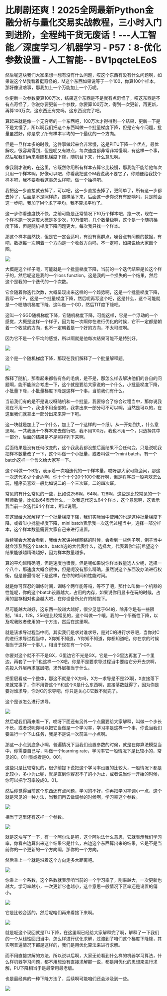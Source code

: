# 比刷剧还爽！2025全网最新Python金融分析与量化交易实战教程，三小时入门到进阶，全程纯干货无废话！---人工智能／深度学习／机器学习 - P57：8-优化参数设置 - 人工智能- - BV1pqcteLEoS

然后呢这块我们大家来想一想有没有什么问题，哎这个东西有没有什么问题啊，如果说这个M我看着挺奇怪的，M这个东西如果说等于一个100，你算100个样本，那好像没啥事，那我加上一个万能加上一个万呢。

你更新一次参数要算100万次，结果这个东西是不是就有点奇怪了，哎这东西是不有点奇怪了，你说你要更新一个参数，你要算100万次，得到一次更新，再更新，再算100万次，这东西还有完吗，这东西没完了吧。

算起来就是像一个无穷尽的一个东西吧，100万次才得得到一个结果，更新一下是不是太慢了，所以啊我们把这个东西叫做一个批量梯度下降，但是它有个问题，批量虽然好，你是求了所有样本平均的一个最优的一个方向。

但是一旦样本多的时候，这件事做起来会非常慢，这是PITU下降一个优点，最优解哎，很容易得到，但是呢又有缺点，每次速度都非常非常慢啊，有这样一个事，然后呢我们再来看随机梯度下降，随机替下来，什么意思啊。

像我刚才说的，在这里，它既然你用所有样本去算它比较慢，那我能不能给他每次只用一个样本啊，好像可以吧，你看我把这个M我说我不要它了，你随便给我找个样本吧，我不要看看这事怎么样吧，做一个抽样吧。

我把这一步直接就去掉了，可以吧，这一步直接去掉了，更简单了，所有这一步都去掉了，后面是不是照样练，照样落下来，后面这一步你说有有影响吗，只是前面这一步吧，我加了M个求了平均，我不算求平均了。

这一步你看速度快不快，之前可能是正常情况下10万个样本吧，跑一次，现在一个样本跑一次速度大概是多少次，10万倍吧，几个数量级啊，这个是一个随机梯度下降，但是随机梯度下降问题更大，每次我只找一个样本。

那这个样本虽然快，但是它一定合适吗，有没有离群点，噪音点有问题的数据，有吧，数据每一次朝着一个方向是一个收敛方向吗，不一定吧，如果说给大家画个图。



![](img/26f76a37338b63c435526a15799183f6_1.png)

大概是这个样子呃，可能就是一个批量梯度下降，当前的一个迭代结果是长这个样子的，然后呢这是我的一个loss function，这是我的一个损失的一个结果，然后这个是我的一个迭代的一个次数。

它会随着你迭代次数，大概呈现出来这样的一个趋势啊，这是一个批量梯度下降，我写一个P，这是一个批量梯度下降，然后呢再写这个吧，这是什么，这个可能就是一个嗯随机梯度下降，这叫做一个GD，然后TIT度下降吧。

这叫一个SGD随机梯度下降，它随机梯度下降，可能这样，它是一个浮动的一个感觉，大概是这样一个样子，因为每一次啊你在进行优化的时候，它不一定都是朝着一个收敛的方向，也不一定朝着是一个好的方向，不太可控啊。

因为它不是一个平均的感觉，所以啊就是他每次结果可能不是特别好。

![](img/26f76a37338b63c435526a15799183f6_3.png)

这个是一个随机梯度下降，那现在我们解释了一个批量解释题。

![](img/26f76a37338b63c435526a15799183f6_5.png)

解释了随机，那看起来都各有各的毛病，是不是，那怎么样去解决他们的各自的问题啊，能不能综合考虑一下，这个就是要给大家说的一个什么，小批量梯度下降，小批量下降，小批量梯度下降是这样一个事，当前我们有什么。

当前我们有的是不是说哎呀随机和一个批量，我要综合了综合过程当中，那你说我现在不用一个，我也不用全部的，我拿出来一部分可不可以啊，当然是可以的，在这里我们就拿出一部分出来来算一下吧。

这一块就是加上了一个什么，加上了一个这样的一个纸I，从一开始到九，什么意思啊，一共我选十个样本来去做行吧，我不用100万，我也不用一个，只选择其中一部分，后面的结果是不是照样列下来啊。

后面结果是没有任何改变的，这个我我我都没想后面结果不会任何变，只是说呢我把样本数量改了一下，这个叫做一个小批量，或者叫做一个mini batch，有一个batch这样一个含义给大家写一下。

这个叫做一个B指，表示着一次咱迭代的一个样本量，哎呀那大家可能会问，那这一次迭代多少个合适啊，你十个十个20个100个都行啊，但是程序员一般喜欢怎么玩，程序员喜欢一般比如说二的一个三次幂，二的四次幂。

常见的有什么常见的一些，比如说256啊，64啊，128啊，这些是比较常见的一个拜师数量，比如说64表示什么，一次我迭代这么64个样本，这个意思啊，这表示我当前一次迭代64个样本，所以说啊。

在这里给大家解释了一个批量梯度下降，我们实际当中使用的也是这种批量梯度下降，或者叫小批量梯度下降，mini batch表示我一次迭代过程当中，选择一部分样本，这个样本数量需要大家自己来进行设置。

后续呢会大家会看到，我给大家讲神经网络的时候，会看到一些例子啊，例子当中就会涉及到这个batch，batch选的大代表什么，选择大，代表着你当前希望这个结果能够越精确越好，因为样本数量越多。

算的平均越精确吧，但是速度也很慢，但是呢如果说你样本数量选人少呢，选择一个八个，那速度大概会很快，但是呢没有那么精确，虽然说这个东西没办法进行权衡，但是普遍情况下是这样，在你的时间和性能时间。

就是你可容忍的训练时间，训练个两年能等吗，等不了吧，那什么叫做一个机器的性能呢，你的这个batch设置越大，占用的内存，如果说你用显卡在玩的时候，占用的显存相对也会越大吧，在你设备所允许的前提下。

尽可能越大越好，这东西一般越大越好，很少见低于64的，除非你是有一些限制，164，128，256是比较常见的，这个叫做一个哦，我的一个平衡性下降，以及呢我败者使用的一个方法，然后在这里啊。

就是该求导过程当中呃，其实我们是求对谁求导，是对C的进行求导吧，当你对C的进行求导过程当中，X你知不知道，Y你知不知道，你都知道吧，你在求的时候相当于这样一个事儿，相当于现在有一个GX。

你要对这个就不不不是GX，G里边它不光是GX，它是一个G里边再套了一个里边，再套了一个T也这样一个X吧，你是不是要求导过程当中要给它分开去求啊，先投入外层再求底层吧，求外层相当于什么。

把里层看成一个整体，那这不就是个X方吗，X方一求导是不是2X啊，X直接落下来就完事了，你不用管这个Y和这个X是什么东西啊，直接落数就得了，因为你是要对谁求导，你对C的求导吧，你只是关心C它数不就完了。

这个是该怎么进行求导。

![](img/26f76a37338b63c435526a15799183f6_7.png)

然后呢我们再来看一下，哎呀下面还有另外一个点需要给大家解释，叫做一个步长不长，或者说呃你可以把它当做是一个学习率，学习率是这样一个事，你说当我们要进行一个下山任务，我是不是说一次前进一小点啊。

那这一小点到底多小啊，普遍情况下当我们设置参数的时候，就是在你算法模型当中，你需要自己写，叫做一个learning rate，学习率它一般情况下是比较小的，常见的0。01H表或者是0。001。

这些只是比较常见的，很少前提下说把这个学习率设置的比较大，一般情况下都是比较小，多小为止呢，就是直到你容忍不了的小为止，或者说当你一开始的时候，你可以把学习率设成0。01。

然后你觉得当前这个东西还有点问题，学习的不好，你再把学习率调小一点，这个就是常见的一种方法，当我们再去做调参的时候啊，学习率这个参数。



![](img/26f76a37338b63c435526a15799183f6_9.png)

相当于这里还有这样一个参数。

![](img/26f76a37338b63c435526a15799183f6_11.png)

就是这块写了一下，有一个阿尔法是吧，这个阿尔法什么意思，它就表示我们学习率，你看右边算出来这个结果它是什么，右边这个东西算出来的结果，它是不是当前你的一个更新的一个方向啊，那你的一个方向。

然后乘上一个就是沿着这个方向走多大距离吧。

![](img/26f76a37338b63c435526a15799183f6_13.png)

你乘上一个系数，这个系数就表示咱当前的一个学习率了，削率越大，一次更新也越大，学习率越小，一次更新它也越小，这个意思一般情况下区率还是设置的偏小。



![](img/26f76a37338b63c435526a15799183f6_15.png)

它是比较合适的，然后呢咱们再来看接下来啊。

![](img/26f76a37338b63c435526a15799183f6_17.png)

就是呃这个现回就是TU下降，在这里啊已经给大家解释完了啊，解释了一下我们的一个从线性回归当中，怎么样进行优化求解，过渡到了咱们这个梯度下降降，其实啊普遍情况下都是这样的，我们是用优化算法来进行求解。

而不用直接求解的方法，所以说以后啊，大家无论看到什么样的机器学习算法，什么样机器学习问题，都不用想没有直接求解那一说，都是用优化的思想来进行求解，PU下降相当于是最常用最老版。

也是最经典的一种下降方法了，后续啊可能咱们还会涉及到一些。

![](img/26f76a37338b63c435526a15799183f6_19.png)